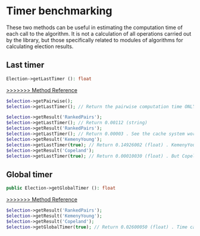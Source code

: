 # Timer benchmarking 
These two methods can be useful in estimating the computation time of each call to the algorithm. It is not a calculation of all operations carried out by the library, but those specifically related to modules of algorithms for calculating election results.

## Last timer
```php
Election->getLastTimer (): float
```
[>>>>>>> Method Reference](https://github.com/julien-boudry/Condorcet/blob/master/Documentation/Election%20Class/public%20Election--getLastTimer.md)  

```php
$election->getPairwise();
$election->getLastTimer(); // Return the pairwise computation time ONLY if call before getResult(), getWinner(), getLoser(). Besause, cache system skip operation next time exept if there are new votes.

$election->getResult('RankedPairs');
$election->getLastTimer(); // Return 0.00112 (string)
$election->getResult('RankedPairs');
$election->getLastTimer(); // Return 0.00003 . See the cache system working!
$election->getResult('KemenyYoung');
$election->getLastTimer(true); // Return 0.14926002 (float) . KemenyYoung can be really slow....
$election->getResult('Copeland');
$election->getLastTimer(true); // Return 0.00010030 (float) . But Copeland is really fast!
```

## Global timer
```php
public Election->getGlobalTimer (): float
```
[>>>>>>> Method Reference](https://github.com/julien-boudry/Condorcet/blob/master/Documentation/Election%20Class/public%20Election--getGlobalTimer.md)   


```php
$election->getResult('RankedPairs');
$election->getResult('KemenyYoung');
$election->getResult('Copeland');
$election->getGlobalTimer(true); // Return 0.02600050 (float) . Time calculation, including that of the Pairwise
```
